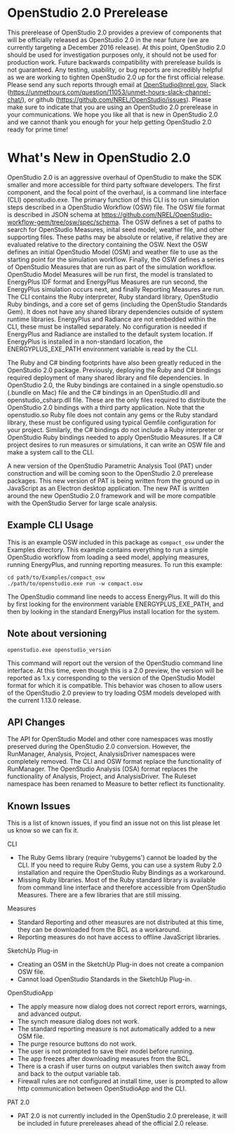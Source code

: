 # OpenStudio 2.0 Prerelease

This prerelease of OpenStudio 2.0 provides a preview of components that will be officially released as OpenStudio 2.0 in the near future (we are currently targeting a December 2016 release).  At this point, OpenStudio 2.0 should be used for investigation purposes only, it should not be used for production work.  Future backwards compatibility with prerelease builds is not guaranteed.  Any testing, usability, or bug reports are incredibly helpful as we are working to tighten OpenStudio 2.0 up for the first official release.  Please send any such reports through email at OpenStudio@nrel.gov, Slack (https://unmethours.com/question/11053/unmet-hours-slack-channel-chat/), or github (https://github.com/NREL/OpenStudio/issues).  Please make sure to indicate that you are using an OpenStudio 2.0 prerelease in your communications.  We hope you like all that is new in OpenStudio 2.0 and we cannot thank you enough for your help getting OpenStudio 2.0 ready for prime time!

# What's New in OpenStudio 2.0

OpenStudio 2.0 is an aggressive overhaul of OpenStudio to make the SDK smaller and more accessible for third party software developers. The first component, and the focal point of the overhaul, is a command line interface (CLI) openstudio.exe. The primary function of this CLI is to run simulation steps described in a OpenStudio Workflow (OSW) file. The OSW file format is described in JSON schema at https://github.com/NREL/OpenStudio-workflow-gem/tree/osw/spec/schema.  The OSW defines a set of paths to search for OpenStudio Measures, inital seed model, weather file, and other supporting files.  These paths may be absolute or relative, if relative they are evaluated relative to the directory containing the OSW.  Next the OSW defines an initial OpenStudio Model (OSM) and weather file to use as the starting point for the simulation workflow.  Finally, the OSW defines a series of OpenStudio Measures that are run as part of the simulation workflow.  OpenStudio Model Measures will be run first, the model is translated to EnergyPlus IDF format and EnergyPlus Measures are run second, the EnergyPlus simulation occurs next, and finally Reporting Measures are run.  The CLI contains the Ruby interpreter, Ruby standard library, OpenStudio Ruby bindings, and a core set of gems (including the OpenStudio Standards Gem).  It does not have any shared library dependencies outside of system runtime libraries.  EnergyPlus and Radiance are not embedded within the CLI, these must be installed separately.  No configuration is needed if EnergyPlus and Radiance are installed to the default system location.  If EnergyPlus is installed in a non-standard location, the ENERGYPLUS_EXE_PATH environment variable is read by the CLI.

The Ruby and C# binding footprints have also been greatly reduced in the OpenStudio 2.0 package.  Previously, deploying the Ruby and C# bindings required deployment of many shared library and file dependencies.  In OpenStudio 2.0, the Ruby bindings are contained in a single openstudio.so (.bundle on Mac) file and the C# bindings in an OpenStudio.dll and openstudio_csharp.dll file.  These are the only files required to distribute the OpenStudio 2.0 bindings with a third party application.  Note that the openstudio.so Ruby file does not contain any gems or the Ruby standard library, these must be configured using typical Gemfile configuration for your project.  Similarly, the C# bindings do not include a Ruby interpreter or OpenStudio Ruby bindings needed to apply OpenStudio Measures.  If a C# project desires to run measures or simulations, it can write an OSW file and make a system call to the CLI.

A new version of the OpenStudio Parametric Analysis Tool (PAT) under construction and will be coming soon to the OpenStudio 2.0 prerelease packages.  This new version of PAT is being written from the ground up in JavaScript as an Electron desktop application.  The new PAT is written around the new OpenStudio 2.0 framework and will be more compatible with the OpenStudio Server for large scale analysis.

## Example CLI Usage

This is an example OSW included in this package as ```compact_osw``` under the Examples directory. This example contains everything to run a simple OpenStudio workflow from loading a seed model, applying measures, running EnergyPlus, and running reporting measures. To run this example:

```
cd path/to/Examples/compact_osw
./path/to/openstudio.exe run -w compact.osw
```

The OpenStudio command line needs to access EnergyPlus. It will do this by first looking for the environment variable ENERGYPLUS_EXE_PATH, and then by looking in the standard EnergyPlus install location for the system.

## Note about versioning

```
openstudio.exe openstudio_version
```

This command will report out the version of the OpenStudio command line interface. At this time, even though this is a 2.0 preview, the version will be reported as 1.x.y corresponding to the version of the OpenStudio Model format for which it is compatible.  This behavior was chosen to allow users of the OpenStudio 2.0 preview to try loading OSM models developed with the current 1.13.0 release.

## API Changes

The API for OpenStudio Model and other core namespaces was mostly preserved during the OpenStudio 2.0 conversion.  However, the RunManager, Analysis, Project, AnalysisDriver namespaces were completely removed.  The CLI and OSW format replace the functionality of RunManager.  The OpenStudio Analysis (OSA) format replaces the functionality of Analysis, Project, and AnalysisDriver.  The Ruleset namespace has been renamed to Measure to better reflect its functionality.

## Known Issues

This is a list of known issues, if you find an issue not on this list please let us know so we can fix it.

CLI
* The Ruby Gems library (require 'rubygems') cannot be loaded by the CLI.  If you need to require Ruby Gems, you can use a system Ruby 2.0 installation and require the OpenStudio Ruby Bindings as a workaround.
* Missing Ruby libraries. Most of the Ruby standard library is available from command line interface and therefore accessible from OpenStudio Measures. There are a few libraries that are still missing.

Measures
* Standard Reporting and other measures are not distributed at this time, they can be downloaded from the BCL as a workaround.
* Reporting measures do not have access to offline JavaScript libraries.

SketchUp Plug-in
* Creating an OSM in the SketchUp Plug-in does not create a companion OSW file.
* Cannot load OpenStudio Standards in the SketchUp Plug-in.

OpenStudioApp
* The apply measure now dialog does not correct report errors, warnings, and advanced output.
* The synch measure dialog does not work.
* The standard reporting measure is not automatically added to a new OSM file.
* The purge resource buttons do not work.
* The user is not prompted to save their model before running.
* The app freezes after downloading measures from the BCL.
* There is a crash if user turns on output variables then switch away from and back to the output variable tab.
* Firewall rules are not configured at install time, user is prompted to allow http communication between OpenStudioApp and the CLI.

PAT 2.0
* PAT 2.0 is not currently included in the OpenStudio 2.0 prerelease, it will be included in future prereleases ahead of the official 2.0 release.

